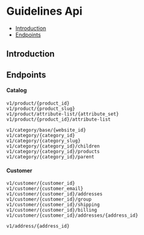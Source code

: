 # Guidelines Api

- [Introduction](#introduction)
- [Endpoints](#endpoints)

<a name="introduction"></a>
## Introduction

<a name="endpoints"></a>
## Endpoints

#### Catalog
```
v1/product/{product_id}
v1/product/{product_slug}
v1/product/attribute-list/{attribute_set}
v1/product/{product_id}/attribute-list
```

```
v1/category/base/{website_id}
v1/category/{category_id}
v1/category/{category_slug}
v1/category/{category_id}/children
v1/category/{category_id}/products
v1/category/{category_id}/parent
```

#### Customer

```
v1/customer/{customer_id}
v1/customer/{customer_email}
v1/customer/{customer_id}/addresses
v1/customer/{customer_id}/group
v1/customer/{customer_id}/shipping
v1/customer/{customer_id}/billing
v1/customer/{customer_id}/addresses/{address_id}
```

```
v1/address/{address_id}
```



